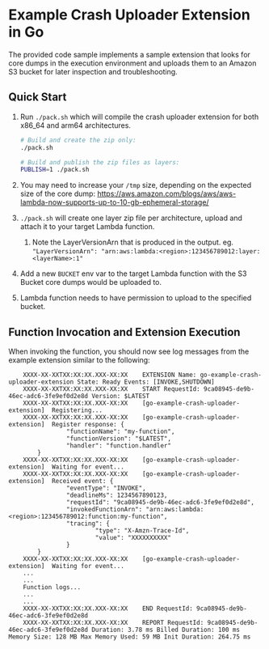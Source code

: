 # Example Crash Uploader Extension in Go

The provided code sample implements a sample extension that looks for core dumps in the execution environment and uploads them to an Amazon S3 bucket for later inspection and troubleshooting.

## Quick Start

1. Run `./pack.sh` which will compile the crash uploader extension for both x86_64 and arm64 architectures.

    ```bash
    # Build and create the zip only:
    ./pack.sh

    # Build and publish the zip files as layers:
    PUBLISH=1 ./pack.sh
    ```

1. You may need to increase your `/tmp` size, depending on the expected size of the core dump: <https://aws.amazon.com/blogs/aws/aws-lambda-now-supports-up-to-10-gb-ephemeral-storage/>
1. `./pack.sh` will create one layer zip file per architecture, upload and attach it to your target Lambda function.
    1. Note the LayerVersionArn that is produced in the output.
        eg. `"LayerVersionArn": "arn:aws:lambda:<region>:123456789012:layer:<layerName>:1"`
1. Add a new `BUCKET` env var to the target Lambda function with the S3 Bucket core dumps would be uploaded to.
1. Lambda function needs to have permission to upload to the specified bucket.

## Function Invocation and Extension Execution

When invoking the function, you should now see log messages from the example extension similar to the following:

```
    XXXX-XX-XXTXX:XX:XX.XXX-XX:XX    EXTENSION Name: go-example-crash-uploader-extension State: Ready Events: [INVOKE,SHUTDOWN]
    XXXX-XX-XXTXX:XX:XX.XXX-XX:XX    START RequestId: 9ca08945-de9b-46ec-adc6-3fe9ef0d2e8d Version: $LATEST
    XXXX-XX-XXTXX:XX:XX.XXX-XX:XX    [go-example-crash-uploader-extension]  Registering...
    XXXX-XX-XXTXX:XX:XX.XXX-XX:XX    [go-example-crash-uploader-extension]  Register response: {
                "functionName": "my-function",
                "functionVersion": "$LATEST",
                "handler": "function.handler"
        }
    XXXX-XX-XXTXX:XX:XX.XXX-XX:XX    [go-example-crash-uploader-extension]  Waiting for event...
    XXXX-XX-XXTXX:XX:XX.XXX-XX:XX    [go-example-crash-uploader-extension]  Received event: {
                "eventType": "INVOKE",
                "deadlineMs": 1234567890123,
                "requestId": "9ca08945-de9b-46ec-adc6-3fe9ef0d2e8d",
                "invokedFunctionArn": "arn:aws:lambda:<region>:123456789012:function:my-function",
                "tracing": {
                        "type": "X-Amzn-Trace-Id",
                        "value": "XXXXXXXXXX"
                }
        }
    XXXX-XX-XXTXX:XX:XX.XXX-XX:XX    [go-example-crash-uploader-extension]  Waiting for event...
    ...
    ...
    Function logs...
    ...
    ...
    XXXX-XX-XXTXX:XX:XX.XXX-XX:XX    END RequestId: 9ca08945-de9b-46ec-adc6-3fe9ef0d2e8d
    XXXX-XX-XXTXX:XX:XX.XXX-XX:XX    REPORT RequestId: 9ca08945-de9b-46ec-adc6-3fe9ef0d2e8d Duration: 3.78 ms Billed Duration: 100 ms Memory Size: 128 MB Max Memory Used: 59 MB Init Duration: 264.75 ms
```
